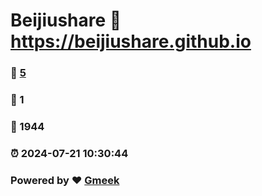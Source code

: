 # Beijiushare :link: https://beijiushare.github.io 
### :page_facing_up: [5](https://beijiushare.github.io/tag.html) 
### :speech_balloon: 1 
### :hibiscus: 1944 
### :alarm_clock: 2024-07-21 10:30:44 
### Powered by :heart: [Gmeek](https://github.com/Meekdai/Gmeek)
